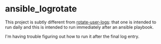 # ansible_logrotate
This project is subtly different from [rotate-user-logs](https://github.com/athajaerel/rotate-user-logs): that one is intended to run daily and this is intended to run immediately after an ansible playbook.

I'm having trouble figuring out how to run it after the final log entry.

